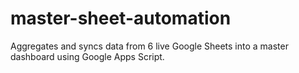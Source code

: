 # master-sheet-automation
Aggregates and syncs data from 6 live Google Sheets into a master dashboard using Google Apps Script.
